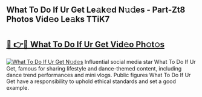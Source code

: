 ## What To Do If Ur Get Le𝚊k𝚎d N𝚞𝚍es - Part-Zt8 Photos Vid𝚎o Le𝚊ks TTiK7

# <h2><a href="http://fbb7yg.evod.top/?m=What+To+Do+If+Ur+Get">🔗 👉🔴 What To Do If Ur Get Vid𝚎o Ph𝚘t𝚘s</a></h2>

[![What To Do If Ur Get N𝚞d𝚎s](https://i.imgur.com/8V9OHl7.gif)](http://fbb7yg.evod.top/?m=What+To+Do+If+Ur+Get)
Influential social media star What To Do If Ur Get, famous for sharing lifestyle and dance-themed content, including dance trend performances and mini vlogs. Public figures What To Do If Ur Get have a responsibility to uphold ethical standards and set a good example. 
